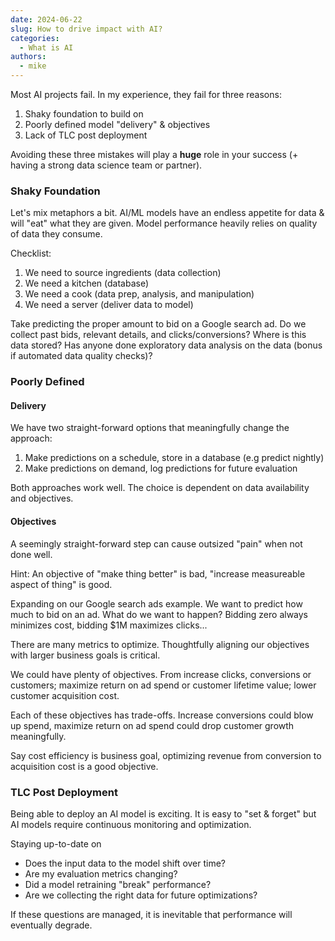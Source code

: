 ```yaml
---
date: 2024-06-22
slug: How to drive impact with AI?
categories:
  - What is AI
authors:
  - mike
---
```


Most AI projects fail. In my experience, they fail for three reasons:

1. Shaky foundation to build on
2. Poorly defined model "delivery" & objectives
3. Lack of TLC post deployment

Avoiding these three mistakes will play a **huge** role in your success (+ having a strong data science team or partner).


### Shaky Foundation
Let's mix metaphors a bit. AI/ML models have an endless appetite for data & will "eat" what they are given. Model performance heavily relies on quality of data they consume.

Checklist:
1. We need to source ingredients (data collection)
2. We need a kitchen (database)
2. We need a cook (data prep, analysis, and manipulation)
3. We need a server (deliver data to model)

Take predicting the proper amount to bid on a Google search ad. Do we collect past bids, relevant details, and clicks/conversions? Where is this data stored? Has anyone done exploratory data analysis on the data (bonus if automated data quality checks)?

### Poorly Defined
#### Delivery
We have two straight-forward options that meaningfully change the approach:
1. Make predictions on a schedule, store in a database (e.g predict nightly)
2. Make predictions on demand, log predictions for future evaluation

Both approaches work well. The choice is dependent on data availability and objectives.

#### Objectives
A seemingly straight-forward step can cause outsized "pain" when not done well.

Hint: An objective of "make thing better" is bad, "increase measureable aspect of thing" is good.

Expanding on our Google search ads example. We want to predict how much to bid on an ad. What do we want to happen? Bidding zero always minimizes cost, bidding $1M maximizes clicks...

There are many metrics to optimize. Thoughtfully aligning our objectives with larger business goals is critical.

We could have plenty of objectives. From increase clicks, conversions or customers; maximize return on ad spend or customer lifetime value; lower customer acquisition cost.

Each of these objectives has trade-offs. Increase conversions could blow up spend, maximize return on ad spend could drop customer growth meaningfully.

Say cost efficiency is business goal, optimizing revenue from conversion to acquisition cost is a good objective.


### TLC Post Deployment
Being able to deploy an AI model is exciting. It is easy to "set & forget" but AI models require continuous monitoring and optimization.

Staying up-to-date on 

* Does the input data to the model shift over time?
* Are my evaluation metrics changing?
* Did a model retraining "break" performance?
* Are we collecting the right data for future optimizations?

If these questions are managed, it is inevitable that performance will eventually degrade.
